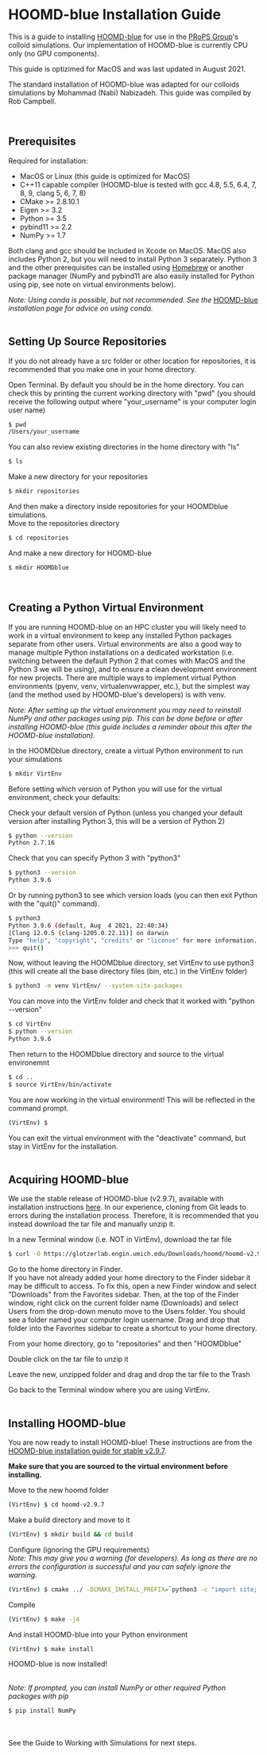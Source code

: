 # HOOMD-blue Installation Guide

This is a guide to installing [HOOMD-blue] for use in the [PRoPS Group]'s colloid simulations. Our implementation of HOOMD-blue is currently CPU only (no GPU components). 

This guide is optizimed for MacOS and was last updated in August 2021.

The standard installation of HOOMD-blue was adapted for our colloids simulations by Mohammad (Nabi) Nabizadeh. This guide was compiled by Rob Campbell.

[HOOMD-blue]: https://glotzerlab.engin.umich.edu/hoomd-blue
[PRoPS Group]: https://web.northeastern.edu/complexfluids/
<br>

## Prerequisites

Required for installation:
* MacOS or Linux (this guide is optimized for MacOS)
* C++11 capable compiler (HOOMD-blue is tested with gcc 4.8, 5.5, 6.4, 7, 8, 9, clang 5, 6, 7, 8)
* CMake >= 2.8.10.1
* Eigen >= 3.2
* Python >= 3.5
* pybind11 >= 2.2
* NumPy >= 1.7

Both clang and gcc should be included in Xcode on MacOS. MacOS also includes Python 2, but you will need to install Python 3 separately. Python 3 and the other prerequisites can be installed using [Homebrew](https://brew.sh/) or another package manager (NumPy and pybind11 are also easily installed for Python using pip, see note on virtual environments below). 

*Note: Using conda is possible, but not recommended. See the* [HOOMD-blue](https://hoomd-blue.readthedocs.io/en/stable/installation.html) *installation page for advice on using conda.*
<br>
<br>
## Setting Up Source Repositories

If you do not already have a src folder or other location for repositories, it is recommended that you make one in your home directory.

Open Terminal. By default you should be in the home directory. You can check this by printing the current working directory with "pwd" (you should receive the following output where "your_username" is your computer login user name)
```bash
$ pwd
/Users/your_username
```
You can also review existing directories in the home directory with "ls"
```bash
$ ls
```
Make a new directory for your repositories
```bash
$ mkdir repositories
```
And then make a directory inside repositories for your HOOMDblue simulations.<br>
Move to the repositories directory
```bash
$ cd repositories
```
And make a new directory for HOOMD-blue
```bash
$ mkdir HOOMDblue
```
<br>

## Creating a Python Virtual Environment

If you are running HOOMD-blue on an HPC cluster you will likely need to work in a virtual environment to keep any installed Python packages separate from other users. Virtual environments are also a good way to manage multiple Python installations on a dedicated workstation (i.e. switching between the default Python 2 that comes with MacOS and the Python 3 we will be using), and to ensure a clean development environment for new projects. There are multiple ways to implement virtual Python environments (pyenv, venv, virtualenvwrapper, etc.), but the simplest way (and the method used by HOOMD-blue's developers) is with venv.

*Note: After setting up the virtual environment you may need to reinstall NumPy and other packages using pip. This can be done before or after installing HOOMD-blue (this guide includes a reminder about this after the HOOMD-blue installation).*

In the HOOMDblue directory, create a virtual Python environment to run your simulations
```bash
$ mkdir VirtEnv
```

Before setting which version of Python you will use for the virtual environment, check your defaults:

Check your default version of Python (unless you changed your default version after installing Python 3, this will be a version of Python 2)
```bash
$ python --version
Python 2.7.16
```
Check that you can specify Python 3 with "python3"
```bash
$ python3 --version
Python 3.9.6
```
Or by running python3 to see which version loads (you can then exit Python with the "quit()" command).
```bash
$ python3
Python 3.9.6 (default, Aug  4 2021, 22:40:34) 
[Clang 12.0.5 (clang-1205.0.22.11)] on darwin
Type "help", "copyright", "credits" or "license" for more information.
>>> quit()
```

Now, without leaving the HOOMDblue directory, set VirtEnv to use python3 (this will create all the base directory files (bin, etc.) in the VirtEnv folder)
```bash
$ python3 -m venv VirtEnv/ --system-site-packages
```

You can move into the VirtEnv folder and check that it worked with "python --version" 
```bash
$ cd VirtEnv
$ python --version
Python 3.9.6
```
Then return to the HOOMDblue directory and source to the virtual environemnt
```bash
$ cd ..
$ source VirtEnv/bin/activate
```

You are now working in the virtual environment! This will be reflected in the command prompt.
```bash
(VirtEnv) $
```

You can exit the virtual environment with the "deactivate" command, but stay in VirtEnv for the installation.
<br>
<br>
## Acquiring HOOMD-blue

We use the stable release of HOOMD-blue (v2.9.7), available with installation instructions [here](https://hoomd-blue.readthedocs.io/en/stable/installation.html). In our experience, cloning from Git leads to errors during the installation process. Therefore, it is recommended that you instead download the tar file and manually unzip it.

In a new Terminal window (i.e. NOT in VirtEnv), download the tar file
```bash
$ curl -O https://glotzerlab.engin.umich.edu/Downloads/hoomd/hoomd-v2.9.7.tar.gz
```

Go to the home directory in Finder.<br>
If you have not already added your home directory to the Finder sidebar it may be difficult to access. To fix this, open a new Finder window and select "Downloads" from the Favorites sidebar. Then, at the top of the Finder window, right click on the current folder name (Downloads) and select Users from the drop-down menuto move to the Users folder. You should see a folder named your computer login username. Drag and drop that folder into the Favorites sidebar to create a shortcut to your home directory.

From your home directory, go to "repositories" and then "HOOMDblue"

Double click on the tar file to unzip it

Leave the new, unzipped folder and drag and drop the tar file to the Trash

Go back to the Terminal window where you are using VirtEnv.
<br>
<br>
## Installing HOOMD-blue

You are now ready to install HOOMD-blue! These instructions are from the [HOOMD-blue installation guide for stable v2.9.7](https://hoomd-blue.readthedocs.io/en/stable/installation.html).

**Make sure that you are sourced to the virtual environment before installing.**

Move to the new hoomd folder
```bash
(VirtEnv) $ cd hoomd-v2.9.7
```
Make a build directory and move to it
```bash
(VirtEnv) $ mkdir build && cd build
```
Configure (ignoring the GPU requirements)<br>
*Note: This may give you a warning (for developers). As long as there are no errors the configuration is successful and you can safely ignore the warning.*
```bash
(VirtEnv) $ cmake ../ -DCMAKE_INSTALL_PREFIX=`python3 -c "import site; print(site.getsitepackages()[0])"`
```
Compile
```bash
(VirtEnv) $ make -j4
```
And install HOOMD-blue into your Python environment
```bash
(VirtEnv) $ make install
```

HOOMD-blue is now installed!
<br>
<br>

*Note: If prompted, you can install NumPy or other required Python packages with pip*
```bash
$ pip install NumPy
```
<br>
<br>
See the Guide to Working with Simulations for next steps.

